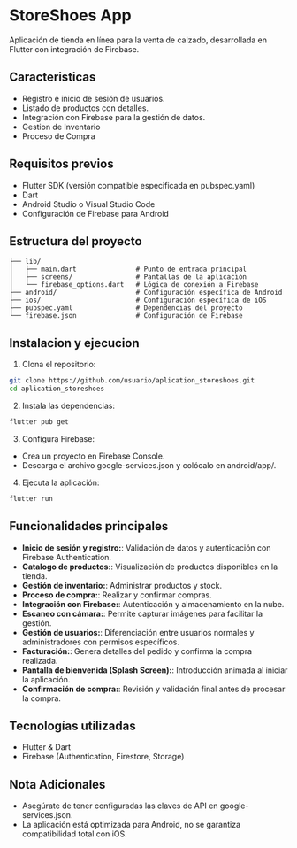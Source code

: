 # StoreShoes App

Aplicación de tienda en línea para la venta de calzado, desarrollada en Flutter con integración de Firebase.

## Caracteristicas

- Registro e inicio de sesión de usuarios.
- Listado de productos con detalles.
- Integración con Firebase para la gestión de datos.
- Gestion de Inventario
- Proceso de Compra

## Requisitos previos

- Flutter SDK (versión compatible especificada en pubspec.yaml)
- Dart
- Android Studio o Visual Studio Code
- Configuración de Firebase para Android

## Estructura del proyecto

```
├── lib/
│   ├── main.dart               # Punto de entrada principal
│   ├── screens/                # Pantallas de la aplicación
│   └── firebase_options.dart   # Lógica de conexión a Firebase
├── android/                    # Configuración específica de Android
├── ios/                        # Configuración específica de iOS
├── pubspec.yaml                # Dependencias del proyecto
└── firebase.json               # Configuración de Firebase
```

## Instalacion y ejecucion

1. Clona el repositorio:
```bash
git clone https://github.com/usuario/aplication_storeshoes.git
cd aplication_storeshoes
```
2. Instala las dependencias:
```bash
flutter pub get
```
3. Configura Firebase:
- Crea un proyecto en Firebase Console.
- Descarga el archivo google-services.json y colócalo en android/app/.

4. Ejecuta la aplicación:
```bash
flutter run
```

## Funcionalidades principales

- **Inicio de sesión y registro:**: Validación de datos y autenticación con Firebase Authentication.
- **Catalogo de productos:**: Visualización de productos disponibles en la tienda.
- **Gestión de inventario:**: Administrar productos y stock.
- **Proceso de compra:**: Realizar y confirmar compras.
- **Integración con Firebase:**: Autenticación y almacenamiento en la nube.
- **Escaneo con cámara:**: Permite capturar imágenes para facilitar la gestión.
- **Gestión de usuarios:**: Diferenciación entre usuarios normales y administradores con permisos específicos.
- **Facturación:**: Genera detalles del pedido y confirma la compra realizada.
- **Pantalla de bienvenida (Splash Screen):**: Introducción animada al iniciar la aplicación.
- **Confirmación de compra:**: Revisión y validación final antes de procesar la compra.

## Tecnologías utilizadas

- Flutter & Dart
- Firebase (Authentication, Firestore, Storage)

## Nota Adicionales

- Asegúrate de tener configuradas las claves de API en google-services.json.
- La aplicación está optimizada para Android, no se garantiza compatibilidad total con iOS.